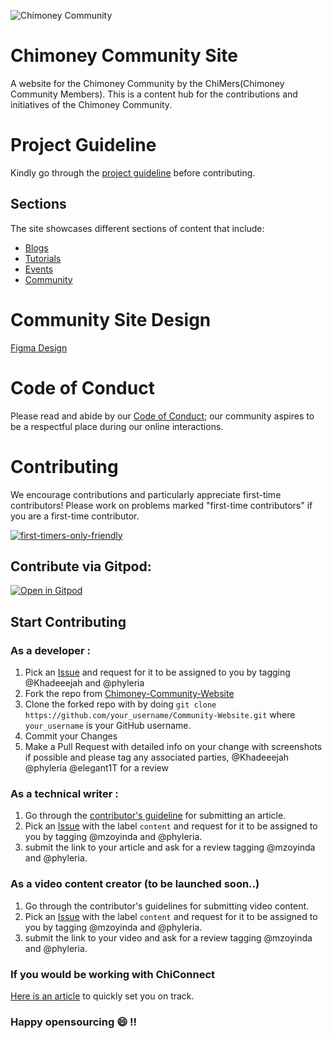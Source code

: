 ![Chimoney Community](assets/images/Chimoney.png)
# Chimoney Community Site
A website for the Chimoney Community by the ChiMers(Chimoney Community Members). This is a content hub for the contributions and initiatives of the Chimoney
Community.

# Project Guideline
Kindly go through the [project guideline](https://github.com/Chimoney/Community-Website/blob/7a91fb7602500da19b5f8b6cdadafc4cedc0877b/PROJECT_GUIDELINE.md) before contributing.

## Sections
The site showcases different sections of content that include:

* [Blogs](https://chimoney.github.io/Community-Website/#blogs)
* [Tutorials](https://chimoney.github.io/Community-Website/#tutorials)
* [Events](https://chimoney.github.io/Community-Website/#events)
* [Community](https://chimoney.github.io/Community-Website/#community)

# Community Site Design

[Figma Design](https://www.figma.com/file/TOZC54ULBuHUA1EU5tZK3k/Chimoney-Community-Website-Design-Contributions?node-id=220%3A128&t=fMbtxmVcO2YETJ1i-0)


# Code of Conduct
Please read and abide by our [Code of Conduct;](https://github.com/Chimoney/Community-Website/blob/main/CODE_OF_CONDUCT.md) 
our community aspires to be a respectful place during our online interactions.

# Contributing
We encourage contributions and particularly appreciate first-time contributors!
Please work on problems marked "first-time contributors" if you are a first-time contributor.

[![first-timers-only-friendly](https://img.shields.io/badge/first--timers--only-friendly-blue.svg?style=flat-square)](#)

## Contribute via Gitpod:

[![Open in Gitpod](https://gitpod.io/button/open-in-gitpod.svg)](https://gitpod.io/#https://github.com/Chimoney/Community-Website)


## Start Contributing

### As a developer :
1. Pick an [Issue](https://github.com/Chimoney/Community-Website/issues) and request for it to be assigned to you by tagging @Khadeeejah and @phyleria 
2. Fork the repo from [Chimoney-Community-Website](https://github.com/Chimoney/Community-Website)
3. Clone the forked repo with by doing `git clone https://github.com/your_username/Community-Website.git` where `your_username` is your GitHub username.
4. Commit your Changes
5. Make a Pull Request with detailed info on your change with screenshots if possible and please tag any associated parties, @Khadeeejah @phyleria @elegant1T for a review

### As a technical writer :
1. Go through the [contributor's guideline](https://community-chimoney.hashnode.dev/contributing-articles-to-the-chimoney-community) for submitting an article.
2. Pick an [Issue](https://github.com/Chimoney/Community-Website/issues) with the label `content` and request for it to be assigned to you by tagging @mzoyinda and @phyleria.
3. submit the link to your article and ask for a review tagging @mzoyinda and @phyleria.

### As a video content creator (to be launched soon..)
1. Go through the contributor's guidelines for submitting video content.
2. Pick an [Issue](https://github.com/Chimoney/Community-Website/issues) with the label `content` and request for it to be assigned to you by tagging @mzoyinda and @phyleria.
3. submit the link to your video and ask for a review tagging @mzoyinda and @phyleria.

### If you would be working with ChiConnect 
[Here is an article](https://community-chimoney.hashnode.dev/getting-started-with-chimoneys-api-chiconnect) to quickly set you on track.



### Happy opensourcing :smile: !!
